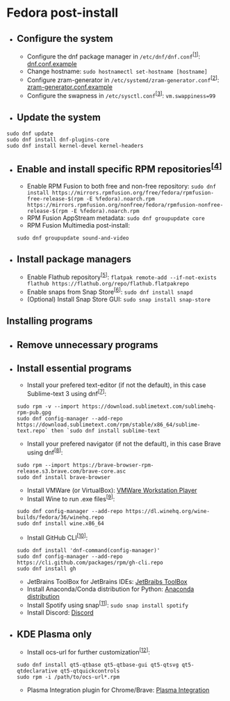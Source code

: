 # Fedora post-install

- ## Configure the system
    - Configure the dnf package manager in `/etc/dnf/dnf.conf`<sup>[[1]]</sup>: [dnf.conf.example](https://github.com/mBelisarius/Fedora-post-install/blob/main/dnf.conf.example)
    - Change hostname: `sudo hostnamectl set-hostname [hostname]`
    - Configure zram-generator in `/etc/systemd/zram-generator.conf`<sup>[[2]]</sup>: [zram-generator.conf.example](https://github.com/mBelisarius/Fedora-post-install/blob/main/zram-generator.conf.example)
    - Configure the swapness in `/etc/sysctl.conf`<sup>[[3]]</sup>: `vm.swappiness=99`

- ## Update the system
```
sudo dnf update
sudo dnf install dnf-plugins-core
sudo dnf install kernel-devel kernel-headers
```

- ## Enable and install specific RPM repositories<sup>[[4]]</sup>
    - Enable RPM Fusion to both free and non-free repository: `sudo dnf install https://mirrors.rpmfusion.org/free/fedora/rpmfusion-free-release-$(rpm -E %fedora).noarch.rpm https://mirrors.rpmfusion.org/nonfree/fedora/rpmfusion-nonfree-release-$(rpm -E %fedora).noarch.rpm`
    - RPM Fusion AppStream metadata: `sudo dnf groupupdate core`
    - RPM Fusion Multimedia post-install: 
    ```sudo dnf groupupdate multimedia --setop="install_weak_deps=False" --exclude=PackageKit-gstreamer-plugin
    sudo dnf groupupdate sound-and-video
    ```

- ## Install package managers
    - Enable Flathub repository<sup>[[5]]</sup>: `flatpak remote-add --if-not-exists flathub https://flathub.org/repo/flathub.flatpakrepo`
    - Enable snaps from Snap Store<sup>[[6]]</sup>: `sudo dnf install snapd`
    - (Optional) Install Snap Store GUI: `sudo snap install snap-store`


## Installing programs

- ## Remove unnecessary programs

- ## Install essential programs
    - Install your prefered text-editor (if not the default), in this case Sublime-text 3 using dnf<sup>[[7]]</sup>: 
    ```
    sudo rpm -v --import https://download.sublimetext.com/sublimehq-rpm-pub.gpg
    sudo dnf config-manager --add-repo https://download.sublimetext.com/rpm/stable/x86_64/sublime-text.repo` then `sudo dnf install sublime-text
    ```
    - Install your prefered navigator (if not the default), in this case Brave using dnf<sup>[[8]]</sup>: 
    ```sudo dnf config-manager --add-repo https://brave-browser-rpm-release.s3.brave.com/x86_64/
    sudo rpm --import https://brave-browser-rpm-release.s3.brave.com/brave-core.asc
    sudo dnf install brave-browser
    ```
    - Install VMWare (or VirtualBox): [VMWare Workstation Player](https://customerconnect.vmware.com/en/downloads/details?downloadGroup=WKST-PLAYER-1624&productId=1039&rPId=91446)
    - Install Wine to run .exe files<sup>[[9]]</sup>: 
    ```
    sudo dnf config-manager --add-repo https://dl.winehq.org/wine-builds/fedora/36/winehq.repo
    sudo dnf install wine.x86_64
    ```
    - Install GitHub CLI<sup>[[10]]</sup>: 
    ```
    sudo dnf install 'dnf-command(config-manager)'
    sudo dnf config-manager --add-repo https://cli.github.com/packages/rpm/gh-cli.repo
    sudo dnf install gh
    ```
    - JetBrains ToolBox for JetBrains IDEs: [JetBraibs ToolBox](https://www.jetbrains.com/toolbox-app/)
    - Install Anaconda/Conda distribution for Python: [Anaconda distribution](https://www.anaconda.com/products/distribution)
    - Install Spotify using snap<sup>[[11]]</sup>: `sudo snap install spotify`
    - Install Discord: [Discord](https://discord.com/)

- ## KDE Plasma only

    - Install ocs-url for further customization<sup>[[12]]</sup>: 
    ```
    sudo dnf install qt5-qtbase qt5-qtbase-gui qt5-qtsvg qt5-qtdeclarative qt5-qtquickcontrols
    sudo rpm -i /path/to/ocs-url*.rpm
    ```
    -  Plasma Integration plugin for Chrome/Brave: [Plasma Integration](https://chrome.google.com/webstore/detail/plasma-integration/cimiefiiaegbelhefglklhhakcgmhkai?)


[1]: <https://dnf.readthedocs.io/en/latest/conf_ref.html> "dnf documentation"
[2]: <https://github.com/systemd/zram-generator/blob/main/man/zram-generator.conf.md> "zram documentation"
[3]: <https://www.howtogeek.com/449691/what-is-swapiness-on-linux-and-how-to-change-it/> "Swapness article"
[4]: <https://rpmfusion.org/Configuration> "RPM Fusion documentation"
[5]: <https://flatpak.org/setup/Fedora> "Flatpak setup"
[6]: <https://snapcraft.io/install/snap-store/fedora)> "Snap install guide"
[7]: <https://www.sublimetext.com/docs/linux_repositories.html#dnf> "Sublime text install guide"
[8]: <https://brave.com/linux/#release-channel-installation> "Brave install guide"
[9]: <https://wiki.winehq.org/Fedora> "Wine install guide"
[10]: <https://github.com/cli/cli/blob/trunk/docs/install_linux.md> "GitHub CLI install guide"
[11]: <https://www.spotify.com/br/download/linux/> "Spotify download"
[12]: <https://store.kde.org/p/1136805/> "ocs-url download"

